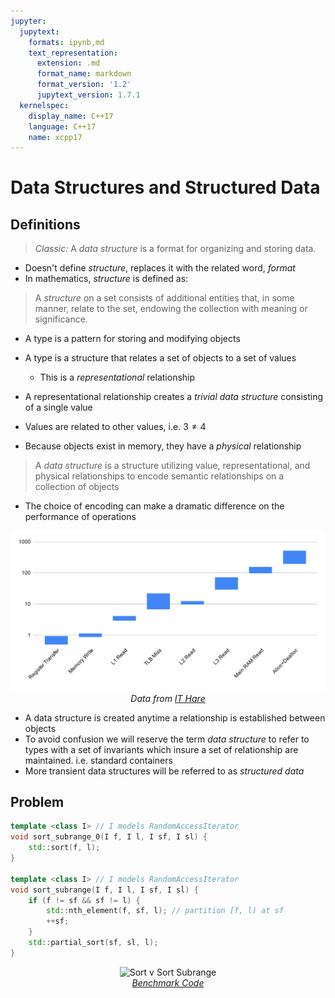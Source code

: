 ```yaml
---
jupyter:
  jupytext:
    formats: ipynb,md
    text_representation:
      extension: .md
      format_name: markdown
      format_version: '1.2'
      jupytext_version: 1.7.1
  kernelspec:
    display_name: C++17
    language: C++17
    name: xcpp17
---
```


<!-- #region slideshow={"slide_type": "slide"} -->
# Data Structures and Structured Data
<!-- #endregion -->

<!-- #region slideshow={"slide_type": "slide"} -->
## Definitions
> *Classic:* A _data structure_ is a format for organizing and storing data.

- Doesn't define _structure_, replaces it with the related word, _format_
- In mathematics, _structure_ is defined as:

> A _structure_ on a set consists of additional entities that, in some manner, relate to the set, endowing the collection with meaning or significance.
<!-- #endregion -->

<!-- #region slideshow={"slide_type": "slide"} -->
- A type is a pattern for storing and modifying objects
- A type is a structure that relates a set of objects to a set of values
    - This is a _representational_ relationship
- A representational relationship creates a _trivial data structure_ consisting of a single value

- Values are related to other values, i.e. $3 \neq 4$
<!-- #endregion -->

<!-- #region slideshow={"slide_type": "slide"} -->
- Because objects exist in memory, they have a _physical_ relationship

> A _data structure_ is a structure utilizing value, representational, and physical relationships to encode semantic relationships on a collection of objects

- The choice of encoding can make a dramatic difference on the performance of operations
<!-- #endregion -->

<!-- #region slideshow={"slide_type": "slide"} -->
<center>
    <img src='img/memory-hierarchy.svg' alt='Memory Hierarchy'>
    <br>
    <em>Data from <a href='http://ithare.com/infographics-operation-costs-in-cpu-clock-cycles/'>IT Hare</a></em>
</center>
<!-- #endregion -->

<!-- #region slideshow={"slide_type": "slide"} -->
- A data structure is created anytime a relationship is established between objects
- To avoid confusion we will reserve the term _data structure_ to refer to types with a set of invariants which insure a set of relationship are maintained. i.e. standard containers
- More transient data structures will be referred to as _structured data_
<!-- #endregion -->

<!-- #region slideshow={"slide_type": "slide"} -->
## Problem
<!-- #endregion -->

```c++ slideshow={"slide_type": "slide"}
template <class I> // I models RandomAccessIterator
void sort_subrange_0(I f, I l, I sf, I sl) {
    std::sort(f, l);
}

template <class I> // I models RandomAccessIterator
void sort_subrange(I f, I l, I sf, I sl) {
    if (f != sf && sf != l) {
        std::nth_element(f, sf, l); // partition [f, l) at sf
        ++sf;
    }
    std::partial_sort(sf, sl, l);
}
```

<!-- #region slideshow={"slide_type": "slide"} -->
<center>
    <img src='img/sort-v-sort-subrange.png' alt='Sort v Sort Subrange'>
    <br>
    <em><a href='http://quick-bench.com/C0fww_d39OVBvCnoNrXUN5XU0nE'>Benchmark Code</a></em>
</center>
<!-- #endregion -->

```c++

```
